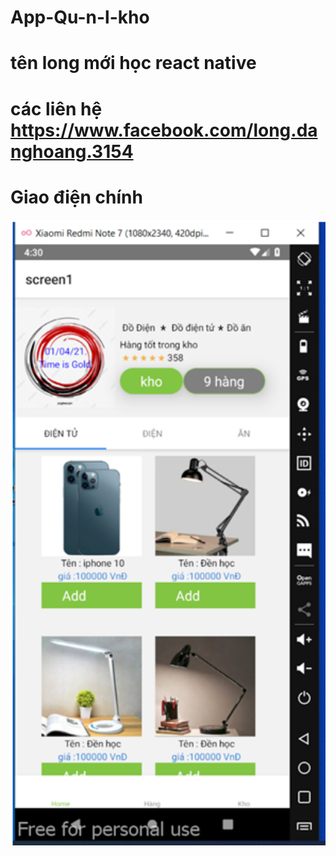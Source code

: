 # App-Qu-n-l-kho
# tên long mới học react native
# các liên hệ https://www.facebook.com/long.danghoang.3154
# Giao điện chính

<p align='center'>
  <img src='Screenshot 2022-01-01 184741.png' width=1000'/>
</p>
